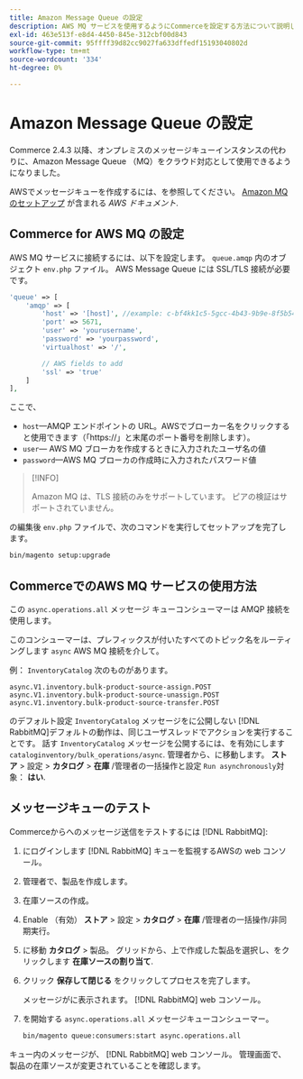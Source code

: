 ```yaml
---
title: Amazon Message Queue の設定
description: AWS MQ サービスを使用するようにCommerceを設定する方法について説明します。
exl-id: 463e513f-e8d4-4450-845e-312cbf00d843
source-git-commit: 95ffff39d82cc9027fa633dffedf15193040802d
workflow-type: tm+mt
source-wordcount: '334'
ht-degree: 0%

---
```


# Amazon Message Queue の設定

Commerce 2.4.3 以降、オンプレミスのメッセージキューインスタンスの代わりに、Amazon Message Queue （MQ）をクラウド対応として使用できるようになりました。

AWSでメッセージキューを作成するには、を参照してください。 [Amazon MQ のセットアップ](https://docs.aws.amazon.com/amazon-mq/latest/developer-guide/amazon-mq-setting-up.html) が含まれる _AWS ドキュメント_.

## Commerce for AWS MQ の設定

AWS MQ サービスに接続するには、以下を設定します。 `queue.amqp` 内のオブジェクト `env.php` ファイル。
AWS Message Queue には SSL/TLS 接続が必要です。

```php
'queue' => [
    'amqp' => [
        'host' => '[host]', //example: c-bf4kk1c5-5gcc-4b43-9b9e-8f5b54d234.mq.us-west-3.amazonaws.com
        'port' => 5671,
        'user' => 'yourusername',
        'password' => 'yourpassword',
        'virtualhost' => '/',

        // AWS fields to add
        'ssl' => 'true'
    ]
],
```

ここで、

- `host`—AMQP エンドポイントの URL。AWSでブローカー名をクリックすると使用できます（「https://」と末尾のポート番号を削除します）。
- `user`— AWS MQ ブローカを作成するときに入力されたユーザ名の値
- `password`—AWS MQ ブローカの作成時に入力されたパスワード値

>[!INFO]
>
>Amazon MQ は、TLS 接続のみをサポートしています。 ピアの検証はサポートされていません。

の編集後 `env.php` ファイルで、次のコマンドを実行してセットアップを完了します。

```bash
bin/magento setup:upgrade
```

## CommerceでのAWS MQ サービスの使用方法

この `async.operations.all` メッセージ キューコンシューマーは AMQP 接続を使用します。

このコンシューマーは、プレフィックスが付いたすべてのトピック名をルーティングします `async` AWS MQ 接続を介して。

例： `InventoryCatalog` 次のものがあります。

```text
async.V1.inventory.bulk-product-source-assign.POST
async.V1.inventory.bulk-product-source-unassign.POST
async.V1.inventory.bulk-product-source-transfer.POST
```

のデフォルト設定 `InventoryCatalog` メッセージをに公開しない [!DNL RabbitMQ]デフォルトの動作は、同じユーザスレッドでアクションを実行することです。 話す `InventoryCatalog` メッセージを公開するには、を有効にします `cataloginventory/bulk_operations/async`. 管理者から、に移動します。 **ストア** > 設定 > **カタログ** > **在庫** /管理者の一括操作と設定  `Run asynchronously`対象： **はい**.

## メッセージキューのテスト

Commerceからへのメッセージ送信をテストするには [!DNL RabbitMQ]:

1. にログインします [!DNL RabbitMQ] キューを監視するAWSの web コンソール。
1. 管理者で、製品を作成します。
1. 在庫ソースの作成。
1. Enable （有効） **ストア** > 設定 > **カタログ** > **在庫** /管理者の一括操作/非同期実行。
1. に移動 **カタログ** > 製品。 グリッドから、上で作成した製品を選択し、をクリックします **在庫ソースの割り当て**.
1. クリック **保存して閉じる** をクリックしてプロセスを完了します。

   メッセージがに表示されます。 [!DNL RabbitMQ] web コンソール。

1. を開始する `async.operations.all` メッセージキューコンシューマー。

   ```bash
   bin/magento queue:consumers:start async.operations.all
   ```

キュー内のメッセージが、 [!DNL RabbitMQ] web コンソール。
管理画面で、製品の在庫ソースが変更されていることを確認します。
